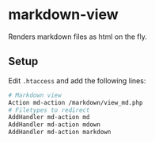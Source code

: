 # markdown-view

Renders markdown files as html on the fly.


## Setup
Edit `.htaccess` and add the following lines:
```bash
# Markdown view
Action md-action /markdown/view_md.php
# Filetypes to redirect
AddHandler md-action md
AddHandler md-action mdown
AddHandler md-action markdown
```